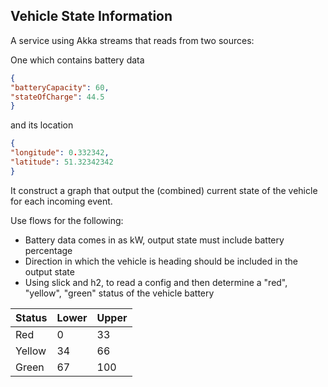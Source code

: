 ## Vehicle State Information

A service using Akka streams that reads from two sources:

One which contains battery data

```json
{
"batteryCapacity": 60,
"stateOfCharge": 44.5
}
```

and its location

```json
{
"longitude": 0.332342,
"latitude": 51.32342342
}
```

It construct a graph that output the (combined) current state of the vehicle for each incoming event.

Use flows for the following:
- Battery data comes in as kW, output state must include battery percentage
- Direction in which the vehicle is heading should be included in the output state
- Using slick and h2, to read a config and then determine a "red", "yellow", "green" status of the vehicle battery

| Status | Lower | Upper |
|--------|-------|-------|
| Red    | 0     | 33    |
| Yellow | 34    | 66    |
| Green  | 67    | 100   |